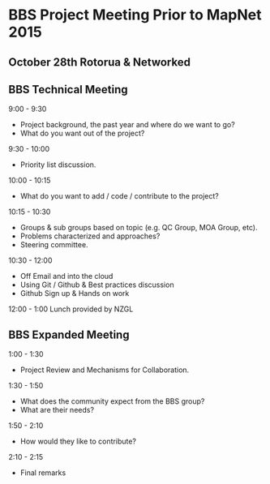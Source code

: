 BBS Project Meeting Prior to MapNet 2015
========================================

## October 28th Rotorua & Networked

## BBS Technical Meeting 

9:00 - 9:30

* Project background, the past year and where do we want to go?
* What do you want out of the project?

9:30 - 10:00

* Priority list discussion.

10:00 - 10:15

* What do you want to add / code / contribute to the project?

10:15 - 10:30

* Groups & sub groups based on topic (e.g. QC Group, MOA Group, etc).
* Problems characterized and approaches?
* Steering committee.

10:30 - 12:00

* Off Email and into the cloud
* Using Git / Github & Best practices discussion
* Github Sign up & Hands on work

12:00 - 1:00 Lunch provided by NZGL

## BBS Expanded Meeting

1:00 - 1:30

* Project Review and Mechanisms for Collaboration.

1:30 - 1:50

* What does the community expect from the BBS group?
* What are their needs?

1:50 - 2:10

* How would they like to contribute?

2:10 - 2:15

* Final remarks
